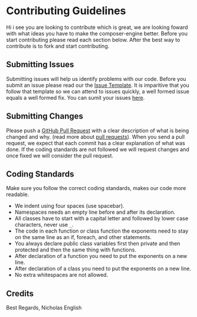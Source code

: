 # Contributing Guidelines
Hi i see you are looking to contribute which is great, we are looking foward with what ideas you have to make the composer-engine better. Before you start contributing please read each section below. After the best way to contribute is to fork and start contributing.

## Submitting Issues

Submitting issues will help us identify problems with our code. Before you submit an issue please read our the [Issue Template](https://github.com/Nenglish7/composer-engine/blob/master/ISSUE_TEMPLATE.md). It is imparitive that you follow that template so we can attend to issues quickly, a well formed issue equals a well formed fix. You can sumit your issues [here](https://github.com/Celestial-Body/Betelgeuse/issues).

## Submitting Changes

Please push a [GitHub Pull Request](https://github.com/Nenglish7/composer-engine/pulls) with a clear description of what is being changed and why. (read more about [pull requests](http://help.github.com/pull-requests/)). When you send a pull request, we expect that each commit has a clear explanation of what was done. If the coding standards are not followed we will request changes and once fixed we will consider the pull request.

## Coding Standards

Make sure you follow the correct coding standards, makes our code more readable.

  - We indent using four spaces (use spacebar).
  - Namespaces needs an empty line before and after its declaration.
  - All classes have to start with a capital letter and followed by lower case characters, never use `_`.
  - The code in each function or class function the exponents need to stay on the same line as an if, foreach, and other statements.
  - You always declare public class variables first then private and then protected and then the same thing with functions.
  - After declaration of a function you need to put the exponents on a new line.  
  - After declaration of a class you need to put the exponents on a new line.
  - No extra whitespaces are not allowed.

## Credits

Best Regards,
Nicholas English
